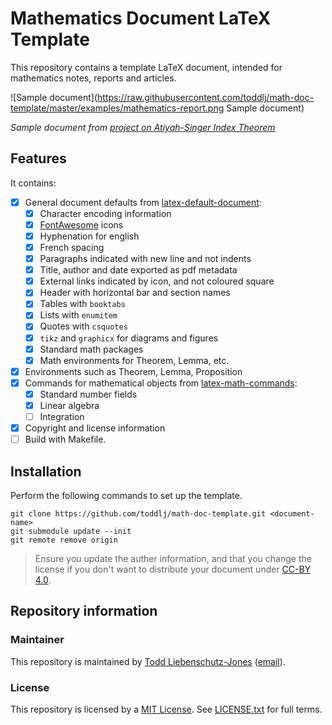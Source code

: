 # Mathematics Document LaTeX Template

This repository contains a template LaTeX document, intended for mathematics notes, reports and articles.

![Sample document](https://raw.githubusercontent.com/toddlj/math-doc-template/master/examples/mathematics-report.png Sample document)

*Sample document from [project on Atiyah-Singer Index Theorem](https://www.toddljones.me/assets/files/atiyah-singer-index.pdf)*

## Features

It contains:

* [x] General document defaults from [latex-default-document](https://github.com/toddlj/latex-default-document):
    * [x] Character encoding information
    * [x] [FontAwesome](https://fontawesome.com/) icons
    * [x] Hyphenation for english
    * [x] French spacing
    * [x] Paragraphs indicated with new line and not indents
    * [x] Title, author and date exported as pdf metadata
    * [x] External links indicated by icon, and not coloured square
    * [x] Header with horizontal bar and section names
    * [x] Tables with `booktabs`
    * [x] Lists with `enumitem`
    * [x] Quotes with `csquotes`
    * [x] `tikz` and `graphicx` for diagrams and figures
    * [x] Standard math packages
    * [x] Math environments for Theorem, Lemma, etc.
* [x] Environments such as Theorem, Lemma, Proposition
* [x] Commands for mathematical objects from [latex-math-commands](https://github.com/toddlj/latex-math-commands):
    * [x] Standard number fields
    * [x] Linear algebra
    * [ ] Integration
* [x] Copyright and license information
* [ ] Build with Makefile.

## Installation

Perform the following commands to set up the template.

```shell
git clone https://github.com/toddlj/math-doc-template.git <document-name>
git submodule update --init
git remote remove origin
```

> Ensure you update the auther information, and that you change the license if you don't want to distribute your document under [CC-BY 4.0](https://creativecommons.org/licenses/by/4.0/).

## Repository information

### Maintainer

This repository is maintained by [Todd Liebenschutz-Jones](https://www.toddljones.me) ([email](mailto:dev@toddljones.me)).

### License

This repository is licensed by a [MIT License](https://opensource.org/licenses/MIT).
See [LICENSE.txt](https://github.com/toddlj/math-doc-template/blob/master/LICENSE.txt) for full terms.
